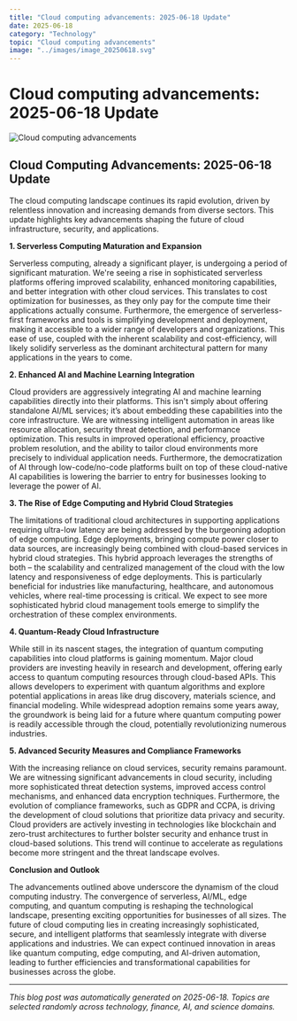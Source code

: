 ```yaml
---
title: "Cloud computing advancements: 2025-06-18 Update"
date: 2025-06-18
category: "Technology"
topic: "Cloud computing advancements"
image: "../images/image_20250618.svg"
---
```


# Cloud computing advancements: 2025-06-18 Update

![Cloud computing advancements](../images/image_20250618.svg)

## Cloud Computing Advancements: 2025-06-18 Update

The cloud computing landscape continues its rapid evolution, driven by relentless innovation and increasing demands from diverse sectors. This update highlights key advancements shaping the future of cloud infrastructure, security, and applications.

**1.  Serverless Computing Maturation and Expansion**

Serverless computing, already a significant player, is undergoing a period of significant maturation. We're seeing a rise in sophisticated serverless platforms offering improved scalability, enhanced monitoring capabilities, and better integration with other cloud services.  This translates to cost optimization for businesses, as they only pay for the compute time their applications actually consume.  Furthermore, the emergence of serverless-first frameworks and tools is simplifying development and deployment, making it accessible to a wider range of developers and organizations.  This ease of use, coupled with the inherent scalability and cost-efficiency, will likely solidify serverless as the dominant architectural pattern for many applications in the years to come.

**2.  Enhanced AI and Machine Learning Integration**

Cloud providers are aggressively integrating AI and machine learning capabilities directly into their platforms. This isn't simply about offering standalone AI/ML services; it’s about embedding these capabilities into the core infrastructure.  We are witnessing intelligent automation in areas like resource allocation, security threat detection, and performance optimization.  This results in improved operational efficiency, proactive problem resolution, and the ability to tailor cloud environments more precisely to individual application needs.  Furthermore, the democratization of AI through low-code/no-code platforms built on top of these cloud-native AI capabilities is lowering the barrier to entry for businesses looking to leverage the power of AI.

**3.  The Rise of Edge Computing and Hybrid Cloud Strategies**

The limitations of traditional cloud architectures in supporting applications requiring ultra-low latency are being addressed by the burgeoning adoption of edge computing.  Edge deployments, bringing compute power closer to data sources, are increasingly being combined with cloud-based services in hybrid cloud strategies. This hybrid approach leverages the strengths of both – the scalability and centralized management of the cloud with the low latency and responsiveness of edge deployments.  This is particularly beneficial for industries like manufacturing, healthcare, and autonomous vehicles, where real-time processing is critical. We expect to see more sophisticated hybrid cloud management tools emerge to simplify the orchestration of these complex environments.

**4.  Quantum-Ready Cloud Infrastructure**

While still in its nascent stages, the integration of quantum computing capabilities into cloud platforms is gaining momentum.  Major cloud providers are investing heavily in research and development, offering early access to quantum computing resources through cloud-based APIs.  This allows developers to experiment with quantum algorithms and explore potential applications in areas like drug discovery, materials science, and financial modeling.  While widespread adoption remains some years away, the groundwork is being laid for a future where quantum computing power is readily accessible through the cloud, potentially revolutionizing numerous industries.

**5.  Advanced Security Measures and Compliance Frameworks**

With the increasing reliance on cloud services, security remains paramount.  We are witnessing significant advancements in cloud security, including more sophisticated threat detection systems, improved access control mechanisms, and enhanced data encryption techniques.  Furthermore, the evolution of compliance frameworks, such as GDPR and CCPA, is driving the development of cloud solutions that prioritize data privacy and security.  Cloud providers are actively investing in technologies like blockchain and zero-trust architectures to further bolster security and enhance trust in cloud-based solutions. This trend will continue to accelerate as regulations become more stringent and the threat landscape evolves.


**Conclusion and Outlook**

The advancements outlined above underscore the dynamism of the cloud computing industry.  The convergence of serverless, AI/ML, edge computing, and quantum computing is reshaping the technological landscape, presenting exciting opportunities for businesses of all sizes.  The future of cloud computing lies in creating increasingly sophisticated, secure, and intelligent platforms that seamlessly integrate with diverse applications and industries.  We can expect continued innovation in areas like quantum computing, edge computing, and AI-driven automation, leading to further efficiencies and transformational capabilities for businesses across the globe.


---
*This blog post was automatically generated on 2025-06-18. Topics are selected randomly across technology, finance, AI, and science domains.*
